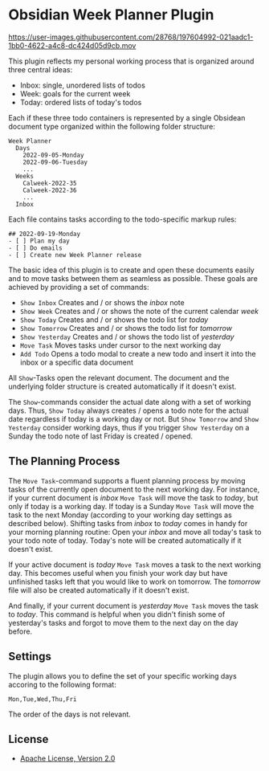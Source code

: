 # Obsidian Week Planner Plugin

https://user-images.githubusercontent.com/28768/197604992-021aadc1-1bb0-4622-a4c8-dc424d05d9cb.mov

This plugin reflects my personal working process that is organized around three central ideas:

- Inbox: single, unordered lists of todos
- Week: goals for the current week
- Today: ordered lists of today's todos

Each if these three todo containers is represented by a single Obsidean document type organized
within the following folder structure:

```
Week Planner
  Days
    2022-09-05-Monday
    2022-09-06-Tuesday
    ...
  Weeks
    Calweek-2022-35
    Calweek-2022-36
  	...
  Inbox
```

Each file contains tasks according to the todo-specific markup rules:

```
## 2022-09-19-Monday
- [ ] Plan my day
- [ ] Do emails
- [ ] Create new Week Planner release
```

The basic idea of this plugin is to create and open these documents easily and to move tasks between
them as seamless as possible. These goals are achieved by providing a set of commands: 

- `Show Inbox` Creates and / or shows the *inbox* note
- `Show Week` Creates and / or shows the note of the current calendar *week*
- `Show Today` Creates and / or shows the todo list for *today*
- `Show Tomorrow` Creates and / or shows the todo list for *tomorrow*
- `Show Yesterday` Creates and / or shows the todo list of *yesterday*
- `Move Task` Moves tasks under cursor to the next working day
- `Add Todo` Opens a todo modal to create a new todo and insert it into the inbox or a specific data document

All `Show`-Tasks open the relevant document. The document and the underlying folder structure is
created automatically if it doesn't exist.

The `Show`-commands consider the actual date along with a set of working days. Thus, `Show Today`
always creates / opens a todo note for the actual date regardless if today is a working day or not.
But `Show Tomorrow` and `Show Yesterday` consider working days, thus if you trigger `Show Yesterday`
on a Sunday the todo note of last Friday is created / opened. 

## The Planning Process

The `Move Task`-command supports a fluent planning process by moving tasks of the currently open
document to the next working day. For instance, if your current document is *inbox* `Move Task` will
move the task to *today*, but only if today is a working day. If today is a Sunday `Move Task` will
move the task to the next Monday (according to your working day settings as described below).
Shifting tasks from *inbox* to *today* comes in handy for your morning planning routine: Open your
*inbox* and move all today's task to your todo note of today. Today's note will be created
automatically if it doesn't exist.

If your active document is *today* `Move Task` moves a task to the next working day. This becomes
useful when you finish your work day but have unfinished tasks left that you would like to work on
tomorrow. The *tomorrow* file will also be created automatically if it doesn't exist.

And finally, if your current document is *yesterday* `Move Task` moves the task to *today*. This
command is helpful when you didn't finish some of yesterday's tasks and forgot to move them to the
next day on the day before.

## Settings

The plugin allows you to define the set of your specific working days accoring to the following
format:

```
Mon,Tue,Wed,Thu,Fri
```

The order of the days is not relevant.

## License

* [Apache License, Version 2.0](https://www.apache.org/licenses/LICENSE-2.0)
